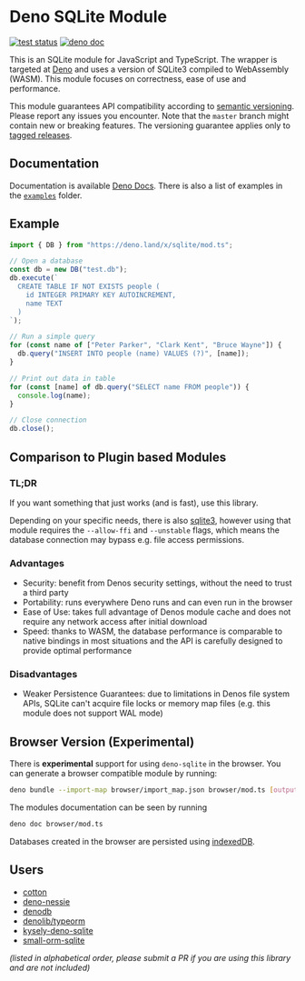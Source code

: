 # Deno SQLite Module

[![test status](https://github.com/dyedgreen/deno-sqlite/workflows/tests/badge.svg?branch=master)](https://github.com/dyedgreen/deno-sqlite/actions)
[![deno doc](https://doc.deno.land/badge.svg)](https://deno.land/x/sqlite/mod.ts)

This is an SQLite module for JavaScript and TypeScript. The wrapper is targeted
at [Deno](https://deno.land) and uses a version of SQLite3 compiled to
WebAssembly (WASM). This module focuses on correctness, ease of use and
performance.

This module guarantees API compatibility according to
[semantic versioning](https://semver.org). Please report any issues you
encounter. Note that the `master` branch might contain new or breaking features.
The versioning guarantee applies only to
[tagged releases](https://github.com/dyedgreen/deno-sqlite/releases).

## Documentation

Documentation is available [Deno Docs](https://deno.land/x/sqlite). There is
also a list of examples in the [`examples`](./examples) folder.

## Example

```javascript
import { DB } from "https://deno.land/x/sqlite/mod.ts";

// Open a database
const db = new DB("test.db");
db.execute(`
  CREATE TABLE IF NOT EXISTS people (
    id INTEGER PRIMARY KEY AUTOINCREMENT,
    name TEXT
  )
`);

// Run a simple query
for (const name of ["Peter Parker", "Clark Kent", "Bruce Wayne"]) {
  db.query("INSERT INTO people (name) VALUES (?)", [name]);
}

// Print out data in table
for (const [name] of db.query("SELECT name FROM people")) {
  console.log(name);
}

// Close connection
db.close();
```

## Comparison to Plugin based Modules

### TL;DR

If you want something that just works (and is fast), use this library.

Depending on your specific needs, there is also
[sqlite3](https://github.com/denodrivers/sqlite3), however using that module
requires the `--allow-ffi` and `--unstable` flags, which means the database
connection may bypass e.g. file access permissions.

### Advantages

- Security: benefit from Denos security settings, without the need to trust a
  third party
- Portability: runs everywhere Deno runs and can even run in the browser
- Ease of Use: takes full advantage of Denos module cache and does not require
  any network access after initial download
- Speed: thanks to WASM, the database performance is comparable to native
  bindings in most situations and the API is carefully designed to provide
  optimal performance

### Disadvantages

- Weaker Persistence Guarantees: due to limitations in Denos file system APIs,
  SQLite can't acquire file locks or memory map files (e.g. this module does not
  support WAL mode)

## Browser Version (Experimental)

There is **experimental** support for using `deno-sqlite` in the browser. You
can generate a browser compatible module by running:

```bash
deno bundle --import-map browser/import_map.json browser/mod.ts [output_bundle_path]
```

The modules documentation can be seen by running

```bash
deno doc browser/mod.ts
```

Databases created in the browser are persisted using
[indexedDB](https://developer.mozilla.org/en-US/docs/Web/API/IndexedDB_API).

## Users

- [cotton](https://github.com/rahmanfadhil/cotton)
- [deno-nessie](https://github.com/halvardssm/deno-nessie)
- [denodb](https://github.com/eveningkid/denodb)
- [denolib/typeorm](https://github.com/denolib/typeorm)
- [kysely-deno-sqlite](https://gitlab.com/soapbox-pub/kysely-deno-sqlite)
- [small-orm-sqlite](https://github.com/enimatek-nl/small-orm-sqlite)

_(listed in alphabetical order, please submit a PR if you are using this library
and are not included)_
